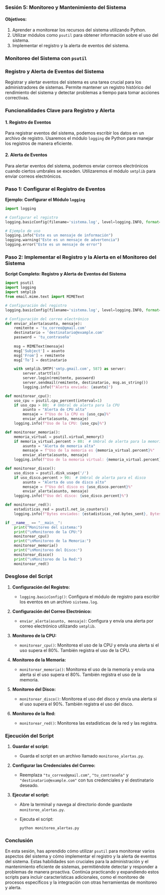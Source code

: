 ### Sesión 5: Monitoreo y Mantenimiento del Sistema

#### Objetivos:
1. Aprender a monitorear los recursos del sistema utilizando Python.
2. Utilizar módulos como `psutil` para obtener información sobre el uso del sistema.
3. Implementar el registro y la alerta de eventos del sistema.

### Monitoreo del Sistema con `psutil`

### Registro y Alerta de Eventos del Sistema

Registrar y alertar eventos del sistema es una tarea crucial para los administradores de sistemas. Permite mantener un registro histórico del rendimiento del sistema y detectar problemas a tiempo para tomar acciones correctivas.

### Funcionalidades Clave para Registro y Alerta

#### 1. Registro de Eventos

Para registrar eventos del sistema, podemos escribir los datos en un archivo de registro. Usaremos el módulo `logging` de Python para manejar los registros de manera eficiente.

#### 2. Alerta de Eventos

Para alertar eventos del sistema, podemos enviar correos electrónicos cuando ciertos umbrales se exceden. Utilizaremos el módulo `smtplib` para enviar correos electrónicos.

### Paso 1: Configurar el Registro de Eventos

**Ejemplo: Configurar el Módulo `logging`**

```python
import logging

# Configurar el registro
logging.basicConfig(filename='sistema.log', level=logging.INFO, format='%(asctime)s - %(levelname)s - %(message)s')

# Ejemplo de uso
logging.info("Este es un mensaje de información")
logging.warning("Este es un mensaje de advertencia")
logging.error("Este es un mensaje de error")
```

### Paso 2: Implementar el Registro y la Alerta en el Monitoreo del Sistema

**Script Completo: Registro y Alerta de Eventos del Sistema**

```python
import psutil
import logging
import smtplib
from email.mime.text import MIMEText

# Configuración del registro
logging.basicConfig(filename='sistema.log', level=logging.INFO, format='%(asctime)s - %(levelname)s - %(message)s')

# Configuración del correo electrónico
def enviar_alerta(asunto, mensaje):
    remitente = 'tu_correo@gmail.com'
    destinatario = 'destinatario@example.com'
    password = 'tu_contraseña'
    
    msg = MIMEText(mensaje)
    msg['Subject'] = asunto
    msg['From'] = remitente
    msg['To'] = destinatario

    with smtplib.SMTP('smtp.gmail.com', 587) as server:
        server.starttls()
        server.login(remitente, password)
        server.sendmail(remitente, destinatario, msg.as_string())
        logging.info(f"Alerta enviada: {asunto}")

def monitorear_cpu():
    uso_cpu = psutil.cpu_percent(interval=1)
    if uso_cpu > 80:  # Umbral de alerta para la CPU
        asunto = "Alerta de CPU alta"
        mensaje = f"Uso de la CPU es {uso_cpu}%"
        enviar_alerta(asunto, mensaje)
    logging.info(f"Uso de la CPU: {uso_cpu}%")

def monitorear_memoria():
    memoria_virtual = psutil.virtual_memory()
    if memoria_virtual.percent > 80:  # Umbral de alerta para la memoria
        asunto = "Alerta de memoria alta"
        mensaje = f"Uso de la memoria es {memoria_virtual.percent}%"
        enviar_alerta(asunto, mensaje)
    logging.info(f"Uso de la memoria virtual: {memoria_virtual.percent}%")

def monitorear_disco():
    uso_disco = psutil.disk_usage('/')
    if uso_disco.percent > 90:  # Umbral de alerta para el disco
        asunto = "Alerta de uso de disco alto"
        mensaje = f"Uso del disco es {uso_disco.percent}%"
        enviar_alerta(asunto, mensaje)
    logging.info(f"Uso del disco: {uso_disco.percent}%")

def monitorear_red():
    estadisticas_red = psutil.net_io_counters()
    logging.info(f"Bytes enviados: {estadisticas_red.bytes_sent}, Bytes recibidos: {estadisticas_red.bytes_recv}")

if __name__ == "__main__":
    print("Monitoreo del sistema:")
    print("\nMonitoreo de la CPU:")
    monitorear_cpu()
    print("\nMonitoreo de la Memoria:")
    monitorear_memoria()
    print("\nMonitoreo del Disco:")
    monitorear_disco()
    print("\nMonitoreo de la Red:")
    monitorear_red()
```

### Desglose del Script

1. **Configuración del Registro:**
   - `logging.basicConfig()`: Configura el módulo de registro para escribir los eventos en un archivo `sistema.log`.

2. **Configuración del Correo Electrónico:**
   - `enviar_alerta(asunto, mensaje)`: Configura y envía una alerta por correo electrónico utilizando `smtplib`.

3. **Monitoreo de la CPU:**
   - `monitorear_cpu()`: Monitorea el uso de la CPU y envía una alerta si el uso supera el 80%. También registra el uso de la CPU.

4. **Monitoreo de la Memoria:**
   - `monitorear_memoria()`: Monitorea el uso de la memoria y envía una alerta si el uso supera el 80%. También registra el uso de la memoria.

5. **Monitoreo del Disco:**
   - `monitorear_disco()`: Monitorea el uso del disco y envía una alerta si el uso supera el 90%. También registra el uso del disco.

6. **Monitoreo de la Red:**
   - `monitorear_red()`: Monitorea las estadísticas de la red y las registra.

### Ejecución del Script

1. **Guardar el script:**
   - Guarda el script en un archivo llamado `monitoreo_alertas.py`.

2. **Configurar las Credenciales del Correo:**
   - Reemplaza `"tu_correo@gmail.com"`, `"tu_contraseña"` y `"destinatario@example.com"` con tus credenciales y el destinatario deseado.

3. **Ejecutar el script:**
   - Abre la terminal y navega al directorio donde guardaste `monitoreo_alertas.py`.
   - Ejecuta el script:

     ```shell
     python monitoreo_alertas.py
     ```

### Conclusión

En esta sesión, has aprendido cómo utilizar `psutil` para monitorear varios aspectos del sistema y cómo implementar el registro y la alerta de eventos del sistema. Estas habilidades son cruciales para la administración y el mantenimiento eficiente de sistemas, permitiéndote detectar y responder a problemas de manera proactiva. Continúa practicando y expandiendo estos scripts para incluir características adicionales, como el monitoreo de procesos específicos y la integración con otras herramientas de monitoreo y alerta.